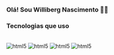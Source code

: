 ### Olá! Sou Williberg Nascimento 🖐🏽


### Tecnologias que uso 

<div style="display: inline_block"><br/>
    <img align="Center" alt="html5" src="https://img.shields.io/badge/HTML5-E34F26?style=for-the-badge&logo=html5&logoColor=white">
    <img align="Center" alt="html5" src="https://img.shields.io/badge/CSS3-1572B6?style=for-the-badge&logo=css3&logoColor=white">
    <img align="Center" alt="html5" src="https://img.shields.io/badge/Bootstrap-563D7C?style=for-the-badge&logo=bootstrap&logoColor=white">
    <img align="Center" alt="html5" src= ![Java](https://img.shields.io/badge/Java-000?style=for-the-badge&logo=java)


</div>
